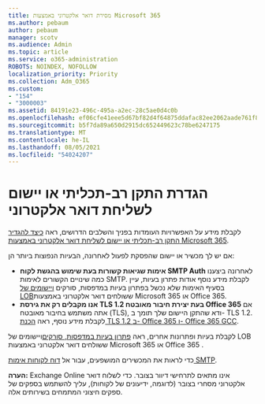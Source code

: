 ```yaml
---
title: מסירת דואר אלקטרוני באמצעות Microsoft 365
ms.author: pebaum
author: pebaum
manager: scotv
ms.audience: Admin
ms.topic: article
ms.service: o365-administration
ROBOTS: NOINDEX, NOFOLLOW
localization_priority: Priority
ms.collection: Adm_O365
ms.custom:
- "154"
- "3000003"
ms.assetid: 84191e23-496c-495a-a2ec-28c5ae0d4c0b
ms.openlocfilehash: ef06cfe41eee5d67bf82d4f64875ddafac82ee2062aade761f81b906cd428dd5
ms.sourcegitcommit: b5f7da89a650d2915dc652449623c78be6247175
ms.translationtype: MT
ms.contentlocale: he-IL
ms.lasthandoff: 08/05/2021
ms.locfileid: "54024207"
---
```

# <a name="set-up-a-multifunction-device-or-application-to-send-email"></a>הגדרת התקן רב-תכליתי או יישום לשליחת דואר אלקטרוני

לקבלת מידע על האפשרויות העומדות בפניך והשלבים הדרושים, ראה [כיצד להגדיר התקן רב-תכליתי או יישום לשליחת דואר אלקטרוני באמצעות Microsoft 365](/Exchange/mail-flow-best-practices/how-to-set-up-a-multifunction-device-or-application-to-send-email-using-microsoft-365-or-office-365).
  
אם יש לך מכשיר או יישום שהפסקת לפעול לאחרונה, הבעיות הנפוצות ביותר הן:

- **אימות שגיאות קשורות בעת שימוש בהגשת לקוח SMTP Auth** לאחרונה ביצענו כמה שינויים הקשורים לאימות SMTP. לקבלת מידע נוסף אודות פתרון בעיות, עיין בסעיף האימות שלא נכשל בפתרון בעיות במדפסות, סורקים [ויישומים של LOB](/Exchange/mail-flow-best-practices/fix-issues-with-printers-scanners-and-lob-applications-that-send-email-using-off#error-authentication-unsuccessful)ששולחים דואר אלקטרוני באמצעות Microsoft 365 או Office 365.
- **אנו מקבלים רק את גירסת TLS 1.2 בעת יצירת חיבור מאובטח Office 365** אם אתה משתמש בחיבור מאובטח (TLS), ודא שהתקן היישום שלך תומך ב- TLS 1.2. לקבלת מידע נוסף, ראה [הכנת TLS 1.2 ב- Office 365 ו- Office 365 GCC](/microsoft-365/compliance/prepare-tls-1.2-in-office-365).
 
לקבלת בעיות ופתרונות אחרים, ראה [פתרון בעיות במדפסות, סורקים](/Exchange/mail-flow-best-practices/fix-issues-with-printers-scanners-and-lob-applications-that-send-email-using-off)ויישומים של LOB ששולחים דואר אלקטרוני באמצעות Microsoft 365 או Office 365 .

כדי לראות את המכשירים המושפעים, עבור אל [דוח לקוחות אימות SMTP](https://protection.office.com/mailflow/dashboard).

**הערה:** Exchange Online אינו מתאים לתרחישי דיוור בצובר. כדי לשלוח דואר אלקטרוני מסחרי בצובר (לדוגמה, ידיעונים של לקוחות), עליך להשתמש בספקים של ספקים חיצוני המתמחים בשירותים אלה.
